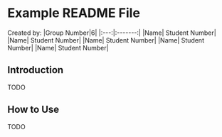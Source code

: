 # Example README File

Created by:
|Group Number|6|
|:---:|:-------:|
|Name| Student Number|
|Name| Student Number|
|Name| Student Number|
|Name| Student Number|
|Name| Student Number|

## Introduction

TODO

## How to Use

TODO
